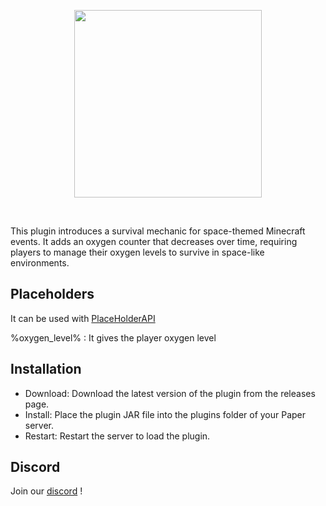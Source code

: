 <p align="center">
  <a href="https://marcusk.fun">
    <img src="https://pub-b31b31f6e14f434a89d34d3c70d8e9f5.r2.dev/Screenshot%202024-07-07%20142221.png" height="300px">
  </a>
</p>

&nbsp;


This plugin introduces a survival mechanic for space-themed Minecraft events. It adds an oxygen counter that decreases over time, requiring players to manage their oxygen levels to survive in space-like environments.

## Placeholders
It can be used with [PlaceHolderAPI](https://github.com/PlaceholderAPI/PlaceholderAPI)

%oxygen_level% : It gives the player oxygen level

## Installation

- Download: Download the latest version of the plugin from the releases page.
- Install: Place the plugin JAR file into the plugins folder of your Paper server.
- Restart: Restart the server to load the plugin.

## Discord

Join our
[discord](discord.gg/marcusk) !


<!-- markdownlint-restore -->
<!-- prettier-ignore-end -->

<!-- ALL-CONTRIBUTORS-LIST:END -->
